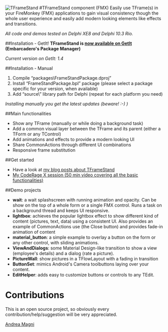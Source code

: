 ![TFrameStand](media/frame_stand_xhdpi.png)
#TFrameStand component (FMX)
Easily use TFrame(s) in your FireMonkey (FMX) applications to gain visual consistency though the whole user experience and easily add modern looking elements like effects and transitions.

_All code and demos tested on Delphi XE8 and Delphi 10.3 Rio._

##Installation - GetIt!
**TFrameStand is [now available on GetIt](http://www.andreamagni.eu/wp/2015/10/tframestand-is-now-available-through-getit/) (Embarcadero's Package Manager)**

_Current version on GetIt: 1.4_

##Installation - Manual
1. Compile “packages\FrameStandPackage.dproj”
2. Install “FrameStandPackage.bpl” package (please select a package specific for your version, when available)
3. Add “source\” library path for Delphi (repeat for each platform you need)

_Installing manually you get the latest updates (beware! :-) )_

##Main functionalities
* Show any TFrame (manually or while doing a background task)
* Add a common visual layer between the TFrame and its parent (either a TForm or any TControl)
* Add animations and effects to provide a modern looking UI
* Share CommonActions through different UI combinations
* Responsive frame substitution

##Get started
* Have a look at [my blog posts about TFrameStand](http://www.andreamagni.eu/wp/tag/tframestand/)
* [My CodeRage X session (50 min video covering all the basic functionalities)](https://www.youtube.com/watch?v=Z6_ZvnCmFCw)

##Demo projects
* **wait**: a wait splashscreen with running animation and opacity. Can be show on the top of a whole form or a single FMX control. Runs a task on a background thread and keeps UI responsive.
* **lightbox**: achieves the popular lightbox effect to show different kind of content (pictures, text, data) using a consistent UI. Also provides an example of CommonActions use (the Close button) and provides fade-in animation of content
* **material_button**: a simple example to overlay a button on the form or any other control, with sliding animations.
* **ViewAndDialogs**: some Material Design-like transition to show a view (employee's details) and a dialog (rate a picture).
* **PictureWall**: show pictures in a TFlowLayout with a fading in transition
* **ButtonSet**: mimics Android's Camera toolbuttons laying over your content.
* **EditHelper**: adds easy to customize buttons or controls to any TEdit.

# Contributions
This is an open source project, so obviously every contribution/help/suggestion will be very appreciated.

[Andrea Magni](http://www.andreamagni.eu)
